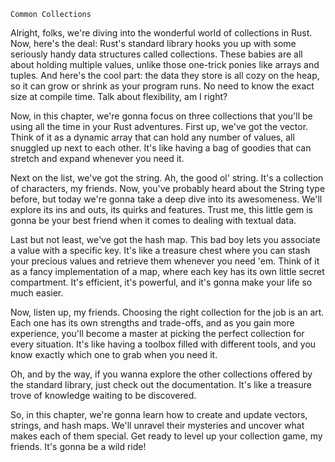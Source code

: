 
    Common Collections

Alright, folks, we're diving into the wonderful world of collections in Rust.
Now, here's the deal: Rust's standard library hooks you up with some seriously
handy data structures called collections. These babies are all about holding
multiple values, unlike those one-trick ponies like arrays and tuples. And
here's the cool part: the data they store is all cozy on the heap, so it can
grow or shrink as your program runs. No need to know the exact size at compile
time. Talk about flexibility, am I right?

Now, in this chapter, we're gonna focus on three collections that you'll be
using all the time in your Rust adventures. First up, we've got the vector.
Think of it as a dynamic array that can hold any number of values, all snuggled
up next to each other. It's like having a bag of goodies that can stretch and
expand whenever you need it.

Next on the list, we've got the string. Ah, the good ol' string. It's a
collection of characters, my friends. Now, you've probably heard about the
String type before, but today we're gonna take a deep dive into its awesomeness.
We'll explore its ins and outs, its quirks and features. Trust me, this little
gem is gonna be your best friend when it comes to dealing with textual data.

Last but not least, we've got the hash map. This bad boy lets you associate a
value with a specific key. It's like a treasure chest where you can stash your
precious values and retrieve them whenever you need 'em. Think of it as a fancy
implementation of a map, where each key has its own little secret compartment.
It's efficient, it's powerful, and it's gonna make your life so much easier.

Now, listen up, my friends. Choosing the right collection for the job is an art.
Each one has its own strengths and trade-offs, and as you gain more experience,
you'll become a master at picking the perfect collection for every situation.
It's like having a toolbox filled with different tools, and you know exactly
which one to grab when you need it.

Oh, and by the way, if you wanna explore the other collections offered by the
standard library, just check out the documentation. It's like a treasure trove
of knowledge waiting to be discovered.

So, in this chapter, we're gonna learn how to create and update vectors,
strings, and hash maps. We'll unravel their mysteries and uncover what makes
each of them special. Get ready to level up your collection game, my friends.
It's gonna be a wild ride!
